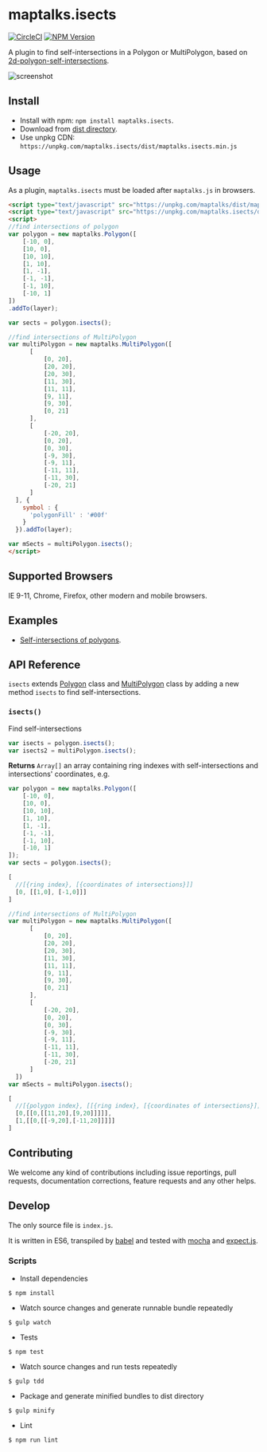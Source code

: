 # maptalks.isects

[![CircleCI](https://circleci.com/gh/maptalks/maptalks.isects.svg?style=shield)](https://circleci.com/gh/maptalks/maptalks.isects)
[![NPM Version](https://img.shields.io/npm/v/maptalks.isects.svg)](https://github.com/maptalks/maptalks.isects)

A plugin to find self-intersections in a Polygon or MultiPolygon, based on [2d-polygon-self-intersections](https://github.com/tmpvar/2d-polygon-self-intersections).

![screenshot](https://cloud.githubusercontent.com/assets/13678919/25571325/335fdede-2e61-11e7-88c6-d3e0bac23e23.jpg)

## Install
  
* Install with npm: ```npm install maptalks.isects```. 
* Download from [dist directory](https://github.com/maptalks/maptalks.isects/tree/gh-pages/dist).
* Use unpkg CDN: ```https://unpkg.com/maptalks.isects/dist/maptalks.isects.min.js```

## Usage

As a plugin, ```maptalks.isects``` must be loaded after ```maptalks.js``` in browsers.
```html
<script type="text/javascript" src="https://unpkg.com/maptalks/dist/maptalks.min.js"></script>
<script type="text/javascript" src="https://unpkg.com/maptalks.isects/dist/maptalks.isects.min.js"></script>
<script>
//find intersections of polygon
var polygon = new maptalks.Polygon([
    [-10, 0],
    [10, 0],
    [10, 10],
    [1, 10],
    [1, -1],
    [-1, -1],
    [-1, 10],
    [-10, 1]
])
.addTo(layer);

var sects = polygon.isects();

//find intersections of MultiPolygon
var multiPolygon = new maptalks.MultiPolygon([
      [
          [0, 20],
          [20, 20],
          [20, 30],
          [11, 30],
          [11, 11],
          [9, 11],
          [9, 30],
          [0, 21]
      ],
      [
          [-20, 20],
          [0, 20],
          [0, 30],
          [-9, 30],
          [-9, 11],
          [-11, 11],
          [-11, 30],
          [-20, 21]
      ]
  ], {
    symbol : {
      'polygonFill' : '#00f'
    }
  }).addTo(layer);

var mSects = multiPolygon.isects();
</script>
```
## Supported Browsers

IE 9-11, Chrome, Firefox, other modern and mobile browsers.

## Examples

* [Self-intersections of polygons](https://maptalks.github.io/maptalks.isects/demo/).

## API Reference

`isects` extends [Polygon](https://maptalks.github.io/docs/api/Polygon.html) class and [MultiPolygon](https://maptalks.github.io/docs/api/MultiPolygon.html) class by adding a new method `isects` to find self-intersections.

### `isects()`

Find self-intersections

```javascript
var isects = polygon.isects();
var isects2 = multiPolygon.isects();
```

**Returns** `Array[]` an array containing ring indexes with self-intersections and intersections' coordinates, e.g.

```javascript
var polygon = new maptalks.Polygon([
    [-10, 0],
    [10, 0],
    [10, 10],
    [1, 10],
    [1, -1],
    [-1, -1],
    [-1, 10],
    [-10, 1]
]);
var sects = polygon.isects();
```
```javascript
[
  //[{ring index}, [{coordinates of intersections}]]
  [0, [[1,0], [-1,0]]]
]
```

```javascript
//find intersections of MultiPolygon
var multiPolygon = new maptalks.MultiPolygon([
      [
          [0, 20],
          [20, 20],
          [20, 30],
          [11, 30],
          [11, 11],
          [9, 11],
          [9, 30],
          [0, 21]
      ],
      [
          [-20, 20],
          [0, 20],
          [0, 30],
          [-9, 30],
          [-9, 11],
          [-11, 11],
          [-11, 30],
          [-20, 21]
      ]
  ])
var mSects = multiPolygon.isects();
```
```javascript
[
  //[{polygon index}, [[{ring index}, [{coordinates of intersections}]]]]
  [0,[[0,[[11,20],[9,20]]]]],
  [1,[[0,[[-9,20],[-11,20]]]]]
]
```

## Contributing

We welcome any kind of contributions including issue reportings, pull requests, documentation corrections, feature requests and any other helps.

## Develop

The only source file is ```index.js```.

It is written in ES6, transpiled by [babel](https://babeljs.io/) and tested with [mocha](https://mochajs.org) and [expect.js](https://github.com/Automattic/expect.js).

### Scripts

* Install dependencies
```shell
$ npm install
```

* Watch source changes and generate runnable bundle repeatedly
```shell
$ gulp watch
```

* Tests
```shell
$ npm test
```

* Watch source changes and run tests repeatedly
```shell
$ gulp tdd
```

* Package and generate minified bundles to dist directory
```shell
$ gulp minify
```

* Lint
```shell
$ npm run lint
```
